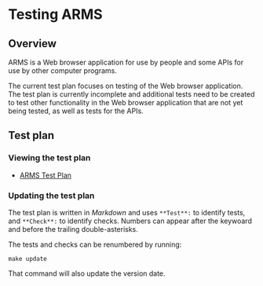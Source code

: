 # Testing ARMS

## Overview

ARMS is a Web browser application for use by people and some APIs for
use by other computer programs.

The current test plan focuses on testing of the Web browser
application. The test plan is currently incomplete and additional
tests need to be created to test other functionality in the Web
browser application that are not yet being tested, as well as tests
for the APIs.

## Test plan

### Viewing the test plan

- [ARMS Test Plan](arms-test-plan.md)

### Updating the test plan

The test plan is written in _Markdown_ and uses `**Test**:` to
identify tests, and `**Check**:` to identify checks. Numbers can
appear after the keywoard and before the trailing double-asterisks.

The tests and checks can be renumbered by running:

    make update

That command will also update the version date.
